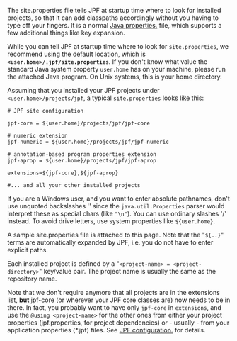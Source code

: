 The site.properties file tells JPF at startup time where to look for installed projects, so that it can add classpaths accordingly without you having to type off your fingers. It is a normal [Java properties.](http://en.wikipedia.org/wiki/.properties) file, which supports a few additional things like key expansion.

While you can tell JPF at startup time where to look for `site.properties`, we recommend using the default location, which is **`<user.home>/.jpf/site.properties`**. If you don't know what value the standard Java system property `user.home` has on your machine, please run the attached Java program. On Unix systems, this is your home directory.

Assuming that you installed your JPF projects under `<user.home>/projects/jpf`, a typical `site.properties` looks like this:

~~~~~~~~ {.bash}
# JPF site configuration

jpf-core = ${user.home}/projects/jpf/jpf-core

# numeric extension
jpf-numeric = ${user.home}/projects/jpf/jpf-numeric

# annotation-based program properties extension
jpf-aprop = ${user.home}/projects/jpf/jpf-aprop

extensions=${jpf-core},${jpf-aprop}

#... and all your other installed projects
~~~~~~~~ 

If you are a Windows user, and you want to enter absolute pathnames, don't use unquoted backslashes '\' since the `java.util.Properties` parser would interpret these as special chars (like `"\n"`). You can use ordinary slashes '/' instead. To avoid drive letters, use system properties like `${user.home}`.


A sample site.properties file is attached to this page. Note that the "`${..}`" terms are automatically expanded by JPF, i.e. you do not have to enter explicit paths.

Each installed project is defined by a "`<project-name> = <project-directory>`" key/value pair. The project name is usually the same as the repository name.

Note that we don't require anymore that all projects are in the extensions list, **but** jpf-core (or wherever your JPF core classes are) now needs to be in there. In fact, you probably want to have only `jpf-core` in `extensions`, and use the `@using <project-name>` for the other ones from either your project properties (jpf.properties, for project dependencies) or - usually - from your application properties (*.jpf) files. See [JPF configuration.](Configuring-JPF) for details.
